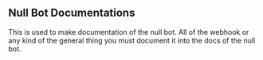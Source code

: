 ## Null Bot Documentations

This is used to make documentation of the null bot. All of the webhook or any kind of the general thing you must document it into the docs of the null bot.
